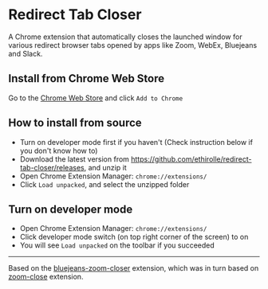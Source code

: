 # Redirect Tab Closer

A Chrome extension that automatically closes the launched window for various redirect browser tabs opened by apps like Zoom, WebEx, Bluejeans and Slack.

## Install from Chrome Web Store

Go to the [Chrome Web Store](https://chrome.google.com/webstore/detail/redirect-tab-closer/fdffoepgfafohjnlmdeaekigejifenpd) and click `Add to Chrome`

## How to install from source

* Turn on developer mode first if you haven't (Check instruction below if you don't know how to)
* Download the latest version from https://github.com/ethirolle/redirect-tab-closer/releases, and unzip it
* Open Chrome Extension Manager: `chrome://extensions/`
* Click `Load unpacked`, and select the unzipped folder

## Turn on developer mode

* Open Chrome Extension Manager: `chrome://extensions/`
* Click developer mode switch (on top right corner of the screen) to on
* You will see `Load unpacked` on the toolbar if you succeeded

---

Based on the [bluejeans-zoom-closer](https://github.com/edgar/bluejeans-zoom-closer) extension, which was in turn based on [zoom-close](https://github.com/seanstar12/zoom-close) extension.

